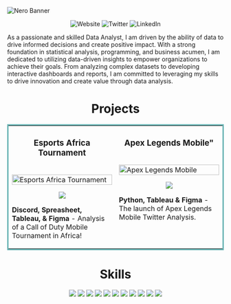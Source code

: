 ![Nero Banner](https://user-images.githubusercontent.com/86878082/233376257-c3b4c8ad-835b-454a-bade-17b5f133a94f.png)

<p align="center">
  <img src="https://img.shields.io/website?label=WEBSITE&logoColor=%23766e74&up_color=%234b4a4c&url=https%3A%2F%2Fneroonose.github.io%2Fnerodata%2F" alt="Website">
  <img src="https://img.shields.io/twitter/url?color=%23766e74&label=TWITTER&logoColor=%23766e74&style=social&url=https%3A%2F%2Ftwitter.com%2Fneroonose%2F" alt="Twitter">
  <img src="https://img.shields.io/static/v1?label=|&message=LINKED-IN&color=%234b4a4c&style=plastic&logo=linkedin&logo-color=white=https://www.linkedin.com/in/neroonose/" alt="LinkedIn">
</p>


As a passionate and skilled Data Analyst, I am driven by the ability of data to drive informed decisions and create positive impact. With a strong foundation in statistical analysis, programming, and business acumen, I am dedicated to utilizing data-driven insights to empower organizations to achieve their goals. From analyzing complex datasets to developing interactive dashboards and reports, I am committed to leveraging my skills to drive innovation and create value through data analysis.

<h1 align="center">Projects</h1>
<table bordercolor="#66b2b2">
  
  <tr>
    <td width="50%" valign="top">
      <h3 align="center">Esports Africa Tournament</h3>
        <br />
        <a target="_blank" href="https://medium.com/@neroonose/10n8e-call-of-duty-mobile-multiplayer-showdown-449f6628de93">
            <img src="https://miro.medium.com/v2/resize:fit:1400/format:webp/1*Z5798noIH7e39ldezjUV7w.png" width="100%" alt="Esports Africa Tournament"/>
        </a>
        <br />
        <p align="center">
          
  </a>  
  <a href="https://medium.com/@neroonose/10n8e-call-of-duty-mobile-multiplayer-showdown-449f6628de93" target="_blank">
    <img src="https://img.shields.io/static/v1?label=|&message=MEDIUM&color=white&style=plastic&logo=medium&logo-color=green"/>

  </a>
      </p>
        <p><strong>Discord, Spreasheet, Tableau, & Figma</strong> - Analysis of a Call of Duty Mobile Tournament in Africa!</p>
    </td>
    <td width="50%" valign="top">
      <h3 align="center">Apex Legends Mobile"</h3>
        <br />
      <a target="_blank" href="https://medium.com/@neroonose/apex-legends-mobile-twitter-analysis-a360a2fcde67">
            <img src="https://miro.medium.com/v2/resize:fit:1100/format:webp/1*7UA6Z6iWHxrmtchQp8OA8Q.png" width="100%"  alt="Apex Legends Mobile"/>
        </a>
        <br />
        <p align="center">
          
  <a href="https://medium.com/@neroonose/apex-legends-mobile-twitter-analysis-a360a2fcde67" target="_blank">
    <img src="https://img.shields.io/static/v1?label=|&message=MEDIUM&color=white&style=plastic&logo=medium&logo-color=green"/>
  </a>
        </p>
        <p><strong>Python, Tableau & Figma</strong> - The launch of Apex Legends Mobile Twitter Analysis.</p>
    </td>
  </tr>   
</table>

<h1 align="center">Skills</h1> 
<p align="center">
    <img src="https://img.shields.io/static/v1?label=|&message=Python&color=white&style=plastic&logo=python"/>
    <img src="https://img.shields.io/static/v1?label=|&message=SQL&color=grey&style=plastic&logo=sql"/>
    <img src="https://img.shields.io/static/v1?label=|&message=PostgreSQL&color=white&style=plastic&logo=postgresql"/>
    <img src="https://img.shields.io/static/v1?label=|&message=BigQuery&color=grey&style=plastic&logo=google-cloud"/>
    <img src="https://img.shields.io/static/v1?label=|&message=PowerBI&color=white&style=plastic&logo=power-bi"/>
    <img src="https://img.shields.io/static/v1?label=|&message=Tableau&color=grey&style=plastic&logo=tableau"/>
    <img src="https://img.shields.io/static/v1?label=|&message=MS%20Excel&color=white&style=plastic&logo=microsoft-excel"/>
    <img src="https://img.shields.io/static/v1?label=|&message=Data%20Cleaning&color=grey&style=plastic&logo=datacamp"/>
    <img src="https://img.shields.io/static/v1?label=|&message=Visualization&color=white&style=plastic&logo=tableau"/>
    <img src="https://img.shields.io/static/v1?label=|&message=Storytelling&color=grey&style=plastic&logo=google-drive"/>
    <img src="https://img.shields.io/static/v1?label=|&message=Statistics&color=white&style=plastic&logo=statamic"/>
</p>
